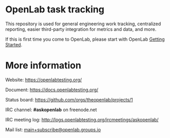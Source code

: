 # OpenLab task tracking
This repository is used for general engineering work tracking, centralized reporting, easier third-party integration for metrics and data, and more.

If this is first time you come to OpenLab, please start with OpenLab [Getting Started](https://docs.openlabtesting.org/).

# More information

Website: https://openlabtesting.org/

Document: https://docs.openlabtesting.org/

Status board: https://github.com/orgs/theopenlab/projects/1

IRC channel: **#askopenlab** on freenode.net

IRC meeting log: http://logs.openlabtesting.org/ircmeetings/askopenlab/

Mail list: [main+subscribe@openlab.groups.io](mailto:main+subscribe@openlab.groups.io)
